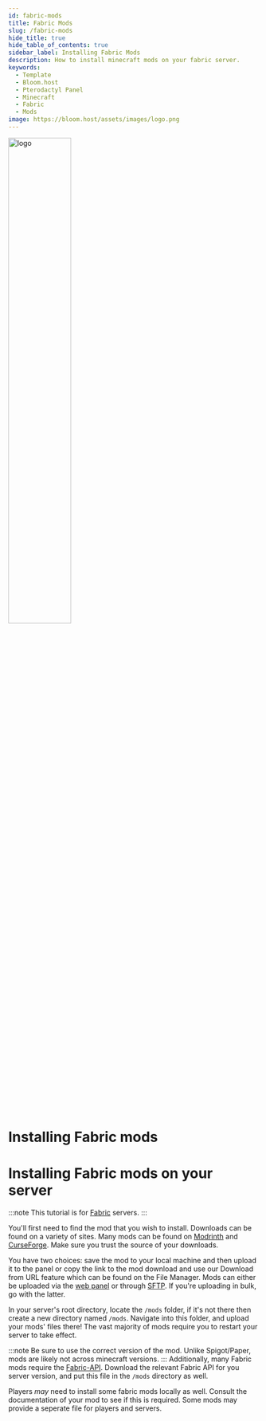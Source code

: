 ```yaml
---
id: fabric-mods
title: Fabric Mods
slug: /fabric-mods
hide_title: true
hide_table_of_contents: true
sidebar_label: Installing Fabric Mods
description: How to install minecraft mods on your fabric server.
keywords:
  - Template
  - Bloom.host
  - Pterodactyl Panel
  - Minecraft
  - Fabric
  - Mods
image: https://bloom.host/assets/images/logo.png
---
```


<div class="text--center">
<img src="https://bloom.host/logo-white.svg" alt="logo" height="50%" width="50%"/>
<h1>Installing Fabric mods</h1>
</div>

# Installing Fabric mods on your server
:::note
This tutorial is for [Fabric](https://fabricmc.org) servers.
:::

You'll first need to find the mod that you wish to install. Downloads can be found on a variety of sites. Many mods can be found on [Modrinth](https://modrinth.com/mods) and [CurseForge](https://www.curseforge.com/minecraft/mc-mods/fabric). Make sure you trust the source of your downloads.

You have two choices: save the mod to your local machine and then upload it to the panel or copy the link to the mod download and use our Download from URL feature which can be found on the File Manager. Mods can either be uploaded via the [web panel](https://mc.bloom.host) or through [SFTP](https://docs.bloom.host/how-to-use-sftp). If you're uploading in bulk, go with the latter. 

In your server's root directory, locate the `/mods` folder, if it's not there then create a new directory named `/mods`. Navigate into this folder, and upload your mods' files there! The vast majority of mods require you to restart your server to take effect.

:::note
Be sure to use the correct version of the mod. Unlike Spigot/Paper, mods are likely not across minecraft versions.
:::
Additionally, many Fabric mods require the [Fabric-API](https://www.curseforge.com/minecraft/mc-mods/fabric-api). Download the relevant Fabric API for you server version, and put this file in the `/mods` directory as well.

Players *may* need to install some fabric mods locally as well. Consult the documentation of your mod to see if this is required. Some mods may provide a seperate file for players and servers.
